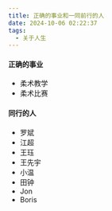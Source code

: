 ```yaml
---
title: 正确的事业和一同前行的人
date: 2024-10-06 02:22:37
tags:
  - 关于人生
---
```


#### 正确的事业

- 柔术教学
- 柔术比赛

#### 同行的人

- 罗斌
- 江超
- 王珏
- 王先宇
- 小温
- 田钟
- Jon
- Boris
